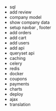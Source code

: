 - sql
- add review
- company model
- show company data
- setup navbar , footer
- add orders
- add cart
- add users
- add api
- queryset api
- caching
- celery
- redis
- docker
- coupons
- payments
- charts
- deploy
- ajax
- translation
